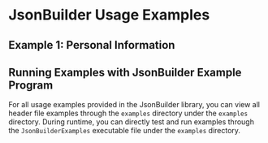 # JsonBuilder Usage Examples

## Example 1: Personal Information








## Running Examples with JsonBuilder Example Program

For all usage examples provided in the JsonBuilder library, you can view all header file examples through the `examples` directory under the `examples` directory. During runtime, you can directly test and run examples through the `JsonBuilderExamples` executable file under the `examples` directory.